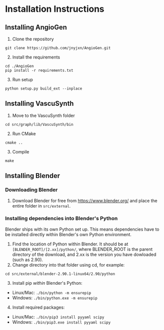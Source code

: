 # Installation Instructions
## Installing AngioGen
1. Clone the repository
```
git clone https://github.com/jnyjxn/AngioGen.git
```
2. Install the requirements
```
cd ./AngioGen
pip install -r requirements.txt
```
3. Run setup
```
python setup.py build_ext --inplace
```

## Installing VascuSynth
1. Move to the VascuSynth folder
```
cd src/graph/lib/VascuSynth/bin
```
2. Run CMake
```
cmake ..
```
3. Compile
```
make
```

## Installing Blender
### Downloading Blender
1. Download Blender for free from https://www.blender.org/ and place the entire folder in `src/external`.

### Installing dependencies into Blender's Python
Blender ships with its own Python set up. This means dependencies have to be installed directly within Blender's own Python environment.

1. Find the location of Python within Blender. It should be at 
`[BLENDER_ROOT]/[2.xx]/python/`, where BLENDER_ROOT is the parent directory of the download, and 2.xx is the version you have dowloaded (such as 2.90).
2. Change directory into that folder using cd, for example:

`cd src/external/blender-2.90.1-linux64/2.90/python`

3. Install pip *within* Blender's Python:
- Linux/Mac:
`./bin/python -m ensurepip`
- Windows:
`./bin/python.exe -m ensurepip`

4. Install required packages:
- Linux/Mac:
`./bin/pip3 install pyyaml scipy`
- Windows:
`./bin/pip3.exe install pyyaml scipy`